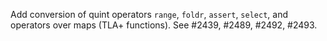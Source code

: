 Add conversion of quint operators `range`, `foldr`, `assert`, `select`, and
operators over maps (TLA+ functions). See #2439, #2489, #2492, #2493.

